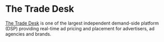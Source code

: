 # The Trade Desk

[The Trade Desk](https://www.thetradedesk.com/us) is one of the largest independent demand-side platform (DSP) providing real-time ad pricing and placement for advertisers, ad agencies and brands.

